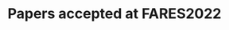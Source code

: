 ---
title: Papers accepted at FARES2022
papers:
    - FARES2022
	- FARES2022_ITS

people:
    - AmirSharif
    - TahirAhmad
    - UmbertoMorelli
    - MatteoRanzi
    - RobertoCarbone
    - GiadaSciarretta
    - SilvioRanise

peopleOrder: surname

---